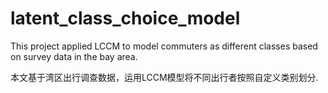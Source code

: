 # latent_class_choice_model
This project applied LCCM to model commuters as different classes based on survey data in the bay area.

本文基于湾区出行调查数据，运用LCCM模型将不同出行者按照自定义类别划分.
